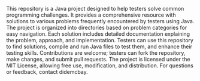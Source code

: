 This repository is a Java project designed to help testers solve common programming challenges. It provides a comprehensive resource with solutions to various problems frequently encountered by testers using Java. The project is organized into directories based on problem categories for easy navigation. Each solution includes detailed documentation explaining the problem, approach, and implementation. Testers can use this repository to find solutions, compile and run Java files to test them, and enhance their testing skills. Contributions are welcome; testers can fork the repository, make changes, and submit pull requests. The project is licensed under the MIT License, allowing free use, modification, and distribution. For questions or feedback, contact didemcbay. 
